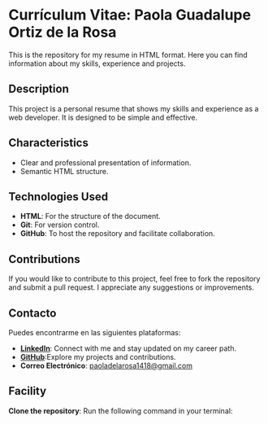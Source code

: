 # Currículum Vitae: Paola Guadalupe Ortiz de la Rosa

This is the repository for my resume in HTML format. Here you can find information about my skills, experience and projects.

## Description

This project is a personal resume that shows my skills and experience as a web developer. It is designed to be simple and effective.

## Characteristics

- Clear and professional presentation of information.
- Semantic HTML structure.

## Technologies Used
- **HTML**: For the structure of the document.
- **Git**: For version control.
- **GitHub**: To host the repository and facilitate collaboration.

## Contributions
If you would like to contribute to this project, feel free to fork the repository and submit a pull request. I appreciate any suggestions or improvements.

## Contacto

Puedes encontrarme en las siguientes plataformas:

- **[LinkedIn](https://www.linkedin.com/in/paolaguadalupeortiz/)**: Connect with me and stay updated on my career path.
- **[GitHub](https://github.com/PaolaGuadalupe)**:Explore my projects and contributions.
- **Correo Electrónico**: paoladelarosa1418@gmail.com

## Facility
**Clone the repository**: Run the following command in your terminal:
   ```bash


